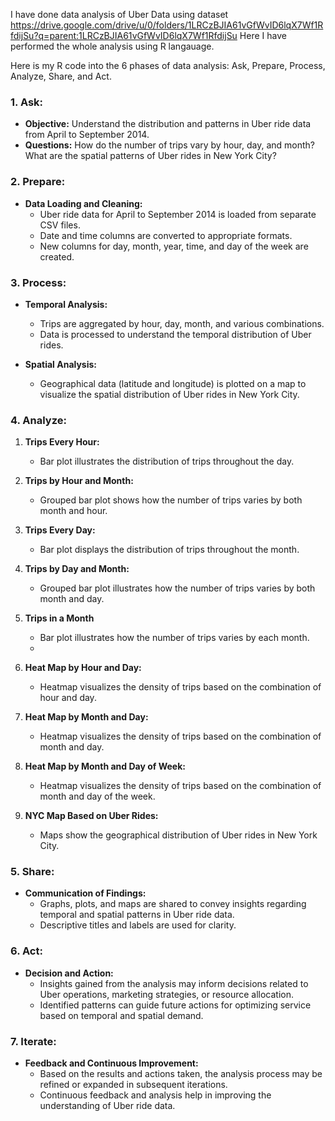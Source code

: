 I have done data analysis of Uber Data using dataset https://drive.google.com/drive/u/0/folders/1LRCzBJIA61vGfWvID6lqX7Wf1RfdijSu?q=parent:1LRCzBJIA61vGfWvID6lqX7Wf1RfdijSu
Here I have performed the whole analysis using R langauage.


Here is my R code into the 6 phases of data analysis: Ask, Prepare, Process, Analyze, Share, and Act.

### 1. Ask:
- **Objective:** Understand the distribution and patterns in Uber ride data from April to September 2014.
- **Questions:** How do the number of trips vary by hour, day, and month? What are the spatial patterns of Uber rides in New York City?

### 2. Prepare:
- **Data Loading and Cleaning:**
  - Uber ride data for April to September 2014 is loaded from separate CSV files.
  - Date and time columns are converted to appropriate formats.
  - New columns for day, month, year, time, and day of the week are created.

### 3. Process:
- **Temporal Analysis:**
  - Trips are aggregated by hour, day, month, and various combinations.
  - Data is processed to understand the temporal distribution of Uber rides.

- **Spatial Analysis:**
  - Geographical data (latitude and longitude) is plotted on a map to visualize the spatial distribution of Uber rides in New York City.

### 4. Analyze:
1. **Trips Every Hour:**
   - Bar plot illustrates the distribution of trips throughout the day.

2. **Trips by Hour and Month:**
   - Grouped bar plot shows how the number of trips varies by both month and hour.

3. **Trips Every Day:**
   - Bar plot displays the distribution of trips throughout the month.

4. **Trips by Day and Month:**
   - Grouped bar plot illustrates how the number of trips varies by both month and day.
     
5. **Trips in a Month**     
     - Bar plot illustrates how the number of trips varies by each month.
     - 
8. **Heat Map by Hour and Day:**
   - Heatmap visualizes the density of trips based on the combination of hour and day.

9. **Heat Map by Month and Day:**
   - Heatmap visualizes the density of trips based on the combination of month and day.

10. **Heat Map by Month and Day of Week:**
    - Heatmap visualizes the density of trips based on the combination of month and day of the week.

11. **NYC Map Based on Uber Rides:**
    - Maps show the geographical distribution of Uber rides in New York City.

### 5. Share:
- **Communication of Findings:**
  - Graphs, plots, and maps are shared to convey insights regarding temporal and spatial patterns in Uber ride data.
  - Descriptive titles and labels are used for clarity.

### 6. Act:
- **Decision and Action:**
  - Insights gained from the analysis may inform decisions related to Uber operations, marketing strategies, or resource allocation.
  - Identified patterns can guide future actions for optimizing service based on temporal and spatial demand.

### 7. Iterate:
- **Feedback and Continuous Improvement:**
  - Based on the results and actions taken, the analysis process may be refined or expanded in subsequent iterations.
  - Continuous feedback and analysis help in improving the understanding of Uber ride data.


